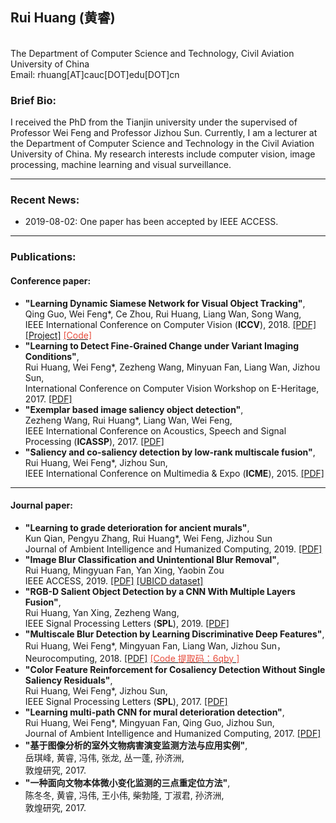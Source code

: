 <html>
<head>
<meta charset="gbk"><!--utf-8-->
<meta http-equiv="X-UA-Compatible" content="chrome=1">

<link rel="stylesheet" href="stylesheets/styles.css">
<link rel="stylesheet" href="stylesheets/pygment_trac.css">
<meta name="viewport" content="width=device-width">
</head>
<body>
<div class="wrapper">


<section>

<h1> Rui Huang (黄睿) </h1>   

<p>
<strong> </strong><br>
The Department of Computer Science and Technology, Civil Aviation University of China<br>
Email: rhuang[AT]cauc[DOT]edu[DOT]cn </p>
<!--
<h4>
	<a href="#biography-page">[<ud>Brief Bio</ud>]</a> -
	<a href="#new-page">[<ud>Recent News</ud>]</a> -
	<a href="#data-page">[<ud>Challenges</ud>]</a> -
	<a href="#Project-page">[<ud>Projects</ud>]</a> -
	<a href="#Paper-pages">[<ud>Publications</ud>]</a> 
</h4>
<hr />
-->

<!-- <p>
<font color="#E74C3C"><strong>Position Opening:</strong></font>  <a href="http://www.inceptioniai.org" target="_blank">Inception Institute of Artificial Intelligence (<strong>IIAI</strong>)</a> is now recruiting <strong>Internship/Scientist/Engineer</strong> in Computer Vision, Deep Learning and Medical Image Analysis. 
Welcome to send me your detailed resume!
<br>

</p>
<hr /> -->

<h3>
<a id="biography-page" class="anchor" href="#biography-page" aria-hidden="true"><span class="octicon octicon-link"></span></a>Brief Bio: </h3>  

<p>I received the PhD from the Tianjin university under the supervised of Professor Wei Feng and Professor Jizhou Sun. Currently, I am a lecturer at the Department of Computer Science and Technology in the Civil Aviation University of China.   My research interests include computer vision, image processing, machine learning and visual surveillance.</p>



<hr />

<h3>
<a id="new-page" class="anchor" href="#new-page" aria-hidden="true"><span class="octicon octicon-link"></span></a>Recent News:</h3>

<ul>
<li>2019-08-02: One paper has been accepted by IEEE ACCESS.</li>

</ul>

<hr />



<h3>
<a id="Paper-pages" class="anchor" href="#Paper-pages" aria-hidden="true"><span class="octicon octicon-link"></span></a>Publications: </h3>

<h4><ud>Conference paper:</ud></h4>

<ul>


<li>
<strong>"Learning Dynamic Siamese Network for Visual Object Tracking"</strong>, <br> 
Qing Guo, Wei Feng*, Ce Zhou, <ud>Rui Huang</ud>, Liang Wan, Song Wang,  <br>
IEEE International Conference on Computer Vision (<strong>ICCV</strong>), 2018. 
<a href="http://openaccess.thecvf.com/content_ICCV_2017/papers/Guo_Learning_Dynamic_Siamese_ICCV_2017_paper.pdf" target="_blank">[PDF]</a> 
<a href="https://github.com/tsingqguo/DSiam" target="_blank">[Project]</a>
<a href="https://github.com/tsingqguo/DSiam" target="_blank"><font color="#E74C3C">[Code]</font></a>
</li>

<li> 
<strong>"Learning to Detect Fine-Grained Change under Variant Imaging Conditions"</strong>, <br>
Rui Huang, Wei Feng*, Zezheng Wang, Minyuan Fan, Liang Wan, Jizhou Sun, <br>	
International Conference on Computer Vision Workshop on E-Heritage, 2017.  
<a href="http://openaccess.thecvf.com/content_ICCV_2017_workshops/papers/w42/Huang_Learning_to_Detect_ICCV_2017_paper.pdf" target="_blank">[PDF]</a> </li>


<li>
<strong>"Exemplar based image saliency object detection"</strong>, <br> 
Zezheng Wang, <ud>Rui Huang*</ud>, Liang Wan, Wei Feng,  <br>
IEEE International Conference on Acoustics, Speech and Signal Processing (<strong>ICASSP</strong>), 2017. 
<a href="https://www.researchgate.net/publication/312146344_Exemplar_based_Image_Salient_Object_Detection" target="_blank">[PDF]</a> 
</li>

<li> 
<strong>"Saliency and co-saliency detection by low-rank multiscale fusion"</strong>, <br>
Rui Huang, Wei Feng*, Jizhou Sun,<br>	
IEEE International Conference on Multimedia & Expo (<strong>ICME</strong>), 2015.  
<a href="https://www.researchgate.net/publication/273766216_Saliency_and_Co-Saliency_Detection_by_Low-Rank_Multiscale_Fusion" target="_blank">[PDF]</a> 
</li>


</ul>


<hr />

<h4><ud>Journal paper:</ud></h4>

<ul>
	
<li>
<strong>"Learning to grade deterioration for ancient murals"</strong>, <br> 
Kun Qian, Pengyu Zhang, Rui Huang*, Wei Feng, Jizhou Sun <br>
Journal of Ambient Intelligence and Humanized Computing, 2019. 
<a href="http://link.springer.com/article/10.1007/s12652-019-01487-9" target="_blank">[PDF]</a> 
</li>
	
	
	
<li>
<strong>"Image Blur Classification and Unintentional Blur Removal"</strong>, <br> 
Rui Huang, Mingyuan Fan, Yan Xing, Yaobin Zou <br>
IEEE ACCESS, 2019. 
<a href="https://ieeexplore.ieee.org/document/8782107" target="_blank">[PDF]</a> 
<a href="https://pan.baidu.com/s/1MjuIp-kA-fGr9hrqmRBWkg" target="_blank">[UBICD dataset]</a>
</li>

<li> 
<strong>"RGB-D Salient Object Detection by a CNN With Multiple Layers Fusion"</strong>, <br>
Rui Huang, Yan Xing, Zezheng Wang,<br>	
IEEE Signal Processing Letters (<strong>SPL</strong>), 2019.  
<a href="https://ieeexplore.ieee.org/document/8638984" target="_blank">[PDF]</a> 
</li>

<li> 
<strong>"Multiscale Blur Detection by Learning Discriminative Deep Features"</strong>, <br>
Rui Huang, Wei Feng*, Mingyuan Fan, Liang Wan, Jizhou Sun，<br>	
Neurocomputing, 2018.  
<a href="https://www.sciencedirect.com/science/article/pii/S0925231218300602" target="_blank">[PDF]</a> 
<a href="https://pan.baidu.com/s/1SmpgGOuqJxWLTGd2j4r8OQ" target="_blank"><font color="#E74C3C">[Code 提取码：6qby ]</font></a></li>


<li>
<strong>"Color Feature Reinforcement for Cosaliency Detection Without Single Saliency Residuals"</strong>, <br> 
Rui Huang, Wei Feng*, Jizhou Sun, <br>
IEEE Signal Processing Letters (<strong>SPL</strong>), 2017. 
<a href="https://www.researchgate.net/publication/314437340_Color_Feature_Reinforcement_for_Co-Saliency_Detection_without_Single_Saliency_Residuals" target="_blank">[PDF]</a> 
</li>


<li>
<strong>"Learning multi-path CNN for mural deterioration detection"</strong>, <br> 
Rui Huang, Wei Feng*, Mingyuan Fan, Qing Guo, Jizhou Sun, <br>
Journal of Ambient Intelligence and Humanized Computing, 2017. 
<a href="https://link.springer.com/article/10.1007%2Fs12652-017-0656-4" target="_blank">[PDF]</a> 
</li>

<li>
<strong>"基于图像分析的室外文物病害演变监测方法与应用实例"</strong>, <br> 
岳琪峰, 黄睿, 冯伟, 张龙, 丛一蓬, 孙济洲,   <br>
敦煌研究, 2017. 

</li>


<li>
<strong>"一种面向文物本体微小变化监测的三点重定位方法"</strong>, <br> 
陈冬冬, 黄睿, 冯伟, 王小伟, 柴勃隆, 丁淑君, 孙济洲,   <br>
敦煌研究, 2017. 

</li>


</ul>

</section>

</div>
</body>
</html>
